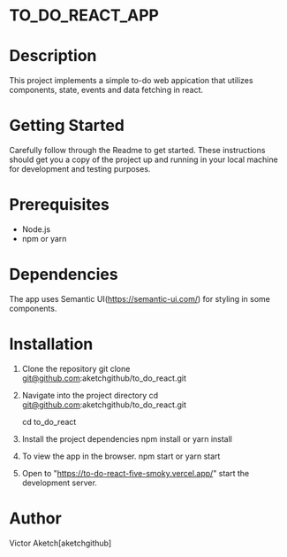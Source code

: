 # TO_DO_REACT_APP

# Description
This project implements a simple to-do web appication that utilizes components, state, events and data fetching in react.

# Getting Started
Carefully follow through the Readme to get started.
These instructions should get you a copy of the project up and running in your local machine for development and testing purposes.

# Prerequisites
* Node.js
* npm or yarn

# Dependencies
 The app uses Semantic UI(https://semantic-ui.com/) for styling in some components.


# Installation 
1. Clone the repository
   git clone git@github.com:aketchgithub/to_do_react.git

2. Navigate into the project directory
   cd git@github.com:aketchgithub/to_do_react.git


   cd  to_do_react

3. Install the project dependencies
   npm install
    or 
    yarn install

4. To view the app in the browser.
   npm start
   or
   yarn start

5. Open  to "https://to-do-react-five-smoky.vercel.app/"
 start the development server.


# Author
 Victor Aketch[aketchgithub]
